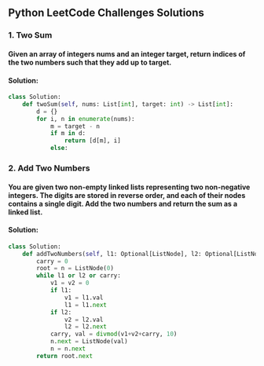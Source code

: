 <h2> Python LeetCode Challenges Solutions </h2>

<h3> 1. Two Sum </h3>
<h4> Given an array of integers nums and an integer target, return indices of the two numbers such that they add up to target. </h4>
<h4> Solution: </h4>

```python
class Solution:
    def twoSum(self, nums: List[int], target: int) -> List[int]:
        d = {}
        for i, n in enumerate(nums):
            m = target - n
            if m in d:
                return [d[m], i]
            else:
```


<h3> 2. Add Two Numbers </h3>
<h4> You are given two non-empty linked lists representing two non-negative integers. The digits are stored in reverse order, and each of their nodes contains a single digit. Add the two numbers and return the sum as a linked list. </h4>
<h4> Solution: </h4>

```python
class Solution:
    def addTwoNumbers(self, l1: Optional[ListNode], l2: Optional[ListNode]) -> Optional[ListNode]:
        carry = 0
        root = n = ListNode(0)
        while l1 or l2 or carry:
            v1 = v2 = 0
            if l1:
                v1 = l1.val
                l1 = l1.next
            if l2:
                v2 = l2.val
                l2 = l2.next
            carry, val = divmod(v1+v2+carry, 10)
            n.next = ListNode(val)
            n = n.next
        return root.next
```

